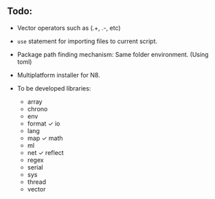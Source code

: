 Todo:
---

- Vector operators such as (.+, .-, etc)
- `use` statement for importing files to current script.
- Package path finding mechanism: Same folder environment. (Using toml)
- Multiplatform installer for N8.

- To be developed libraries:
    * array
    * chrono
    * env
    * format
    ✓ io
    * lang
    * map
    ✓ math
    * ml
    * net
    ✓ reflect
    * regex
    * serial
    * sys
    * thread
    * vector
